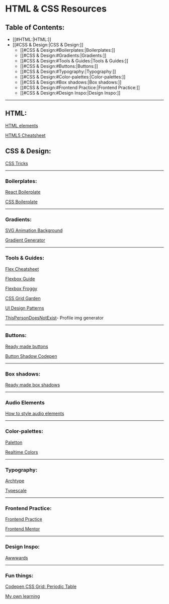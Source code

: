 # HTML & CSS Resources

## Table of Contents:

- [[#HTML:|HTML:]]
- [[#CSS & Design:|CSS & Design:]]
	- [[#CSS & Design:#Boilerplates:|Boilerplates:]]
	- [[#CSS & Design:#Gradients:|Gradients:]]
	- [[#CSS & Design:#Tools & Guides:|Tools & Guides:]]
	- [[#CSS & Design:#Buttons:|Buttons:]]
	- [[#CSS & Design:#Typography:|Typography:]]
	- [[#CSS & Design:#Color-palettes:|Color-palettes:]]
	- [[#CSS & Design:#Box shadows:|Box shadows:]]
	- [[#CSS & Design:#Frontend Practice:|Frontend Practice:]]
	- [[#CSS & Design:#Design Inspo:|Design Inspo:]]


-------------------

## HTML:

[HTML elements](https://developer.mozilla.org/en-US/docs/Web/HTML/Element)

[HTML5 Cheatsheet](https://www.wpkube.com/html5-cheat-sheet/)


## CSS & Design:

[CSS Tricks](https://css-tricks.com/)

-------------------

### Boilerplates:

[React Boilerplate](https://github.com/react-boilerplate/react-boilerplate)

[CSS Boilerplate](https://github.com/h5bp/html5-boilerplate/blob/main/dist/css/normalize.css#L40)

-------------------

### Gradients:

[SVG Animation Background](https://codepen.io/thanks2music/pen/VmJjaG)

[Gradient Generator](https://cssgradient.io/)


-------------------

### Tools & Guides:

[Flex Cheatsheet](https://yoksel.github.io/flex-cheatsheet/#section-display)

[Flexbox Guide](https://css-tricks.com/snippets/css/a-guide-to-flexbox/)

[Flexbox Froggy](https://flexboxfroggy.com/)

[CSS Grid Garden](https://cssgridgarden.com/)

[UI Design Patterns ](https://ui-patterns.com/patterns)

[ThisPersonDoesNotExist](https://thispersondoesnotexist.com/)- Profile img generator

-------------------

### Buttons:

[Ready made buttons](https://getcssscan.com/css-buttons-examples)

[Button Shadow Codepen](https://codepen.io/seme332/pen/reJOwo)


-------------------

### Box shadows:

[Ready made box shadows](https://getcssscan.com/css-box-shadow-examples)


-------------------

### Audio Elements

[How to style audio elements](https://blog.shahednasser.com/how-to-style-an-audio-element/)

-------------------

### Color-palettes:

[Paletton](https://paletton.com/#uid=4001p0k6J957ggZ73dr8S6jcu5P)

[Realtime Colors](https://realtimecolors.com/?colors=000000-ffffff-8fb4ff-ebf1ff-ff8f94)


-------------------


### Typography:

[Archtype](https://archetypeapp.com/#)

[Typescale](https://typescale.com/)


-------------------


### Frontend Practice:

[Frontend Practice](https://www.frontendpractice.com/)

[Frontend Mentor](https://www.frontendmentor.io/)


-------------------


### Design Inspo:

[Awwwards](https://www.awwwards.com/)


-------------------

### Fun things:

[Codepen CSS Grid: Periodic Table](https://codepen.io/oliviale/pen/ZmvPPd)



[My own learning]()